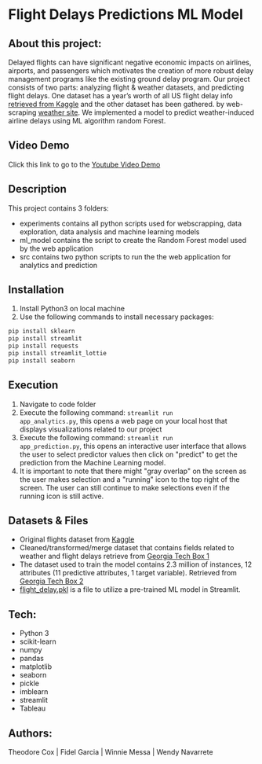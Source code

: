 # Flight Delays Predictions ML Model

## About this project:

Delayed flights can have significant negative economic impacts on airlines, airports, and passengers which motivates the creation of more robust 
delay management programs like the existing ground delay program. Our project consists of two parts: analyzing flight & weather datasets, 
and predicting flight delays. One dataset has a year’s worth of all US flight delay info [retrieved from Kaggle](https://www.kaggle.com/datasets/usdot/flight-delays?select=flights.csv/) and the other dataset has been gathered.
by web-scraping [weather site](https://www.wunderground.com/history/). We implemented a model to predict weather-induced airline delays using ML algorithm random Forest.

## Video Demo

Click this link to go to the
[Youtube Video Demo](https://www.youtube.com/watch?v=45kfTg5ZabA)

## Description

This project contains 3 folders:

- experiments contains all python scripts used for webscrapping, data exploration, data analysis and machine learning models
- ml_model contains the script to create the Random Forest model used by the web application
- src contains two python scripts to run the the web application for analytics and prediction

## Installation

1. Install Python3 on local machine
2. Use the following commands to install necessary packages:

```python
pip install sklearn
pip install streamlit
pip install requests
pip install streamlit_lottie
pip install seaborn
```

## Execution

1. Navigate to code folder
2. Execute the following command: <code>streamlit run app_analytics.py</code>, this opens a web page on your local host that displays visualizations related to our project
3. Execute the following command: <code>streamlit run app_prediction.py</code>, this opens an interactive user interface that allows the user to select predictor values then click on "predict" to get the prediction from the Machine Learning model.
4. It is important to note that there might "gray overlap" on the screen as the user makes selection  and a "running" icon  to the top right of the screen. The user can still continue to make selections even if the running icon is still active.

## Datasets & Files

- Original flights dataset from [Kaggle](https://www.kaggle.com/datasets/usdot/flight-delays?select=flights.csv/)
- Cleaned/transformed/merge dataset that contains fields related to weather and flight delays retrieve from [Georgia Tech Box 1](https://gatech.box.com/s/wuzelnupcqsr80o2ymcsj7my9a22w5mz)
- The dataset used to train the model contains 2.3 million of instances, 12 attributes (11 predictive attributes, 1 target variable). Retrieved from [Georgia Tech Box 2](https://gatech.box.com/s/1l6fqelru2hsfaebphxpvikvxa15bv5a)
- [flight_delay.pkl](https://gatech.box.com/s/afakemwcnac3hrhvj29fclh5w5tfbfkc) is a file to utilize a pre-trained ML model in Streamlit. 

## Tech:

- Python 3
- scikit-learn
- numpy
- pandas
- matplotlib
- seaborn
- pickle
- imblearn
- streamlit
- Tableau

## Authors:
Theodore Cox | Fidel Garcia | Winnie Messa | Wendy Navarrete
